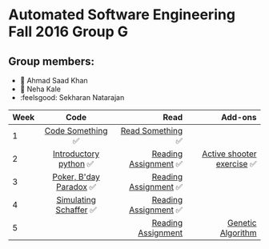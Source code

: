 # Automated Software Engineering Fall 2016 Group G
## Group members:

* :japanese_ogre: Ahmad Saad Khan
* :information_desk_person: Neha Kale
* :feelsgood: Sekharan Natarajan

| Week  |      Code      |  Read | Add-ons
|----------|:-------------:|------:|-------:|
| 1 |  [Code Something](https://github.com/akhan7/fss16groupG/tree/master/code/1) :white_check_mark: | [Read Something](https://github.com/akhan7/fss16groupG/blob/master/read/1/README.md) :white_check_mark:|
| 2 |  [Introductory python](https://github.com/akhan7/fss16groupG/tree/master/code/2) :white_check_mark:  | [Reading Assignment](https://github.com/akhan7/fss16groupG/blob/master/read/2/README.md) :white_check_mark: | [Active shooter exercise](https://github.com/akhan7/fss16groupG/blob/master/etc/Active_Shooter.md) :white_check_mark:
| 3 | [Poker, B'day Paradox](https://github.com/akhan7/fss16groupG/tree/master/code/3) :white_check_mark: |   [Reading Assignment](https://github.com/akhan7/fss16groupG/blob/master/read/3/README.md) :white_check_mark:|
| 4 | [Simulating Schaffer](https://github.com/akhan7/fss16groupG/tree/master/code/4) :white_check_mark: |   [Reading Assignment](https://github.com/akhan7/fss16groupG/blob/master/read/4/README.md) :white_check_mark:|
| 5 |  | [Reading Assignment](https://github.com/akhan7/fss16groupG/blob/master/read/2/README.md)  | [Genetic Algorithm](https://github.com/akhan7/fss16groupG/blob/master/code/5)

